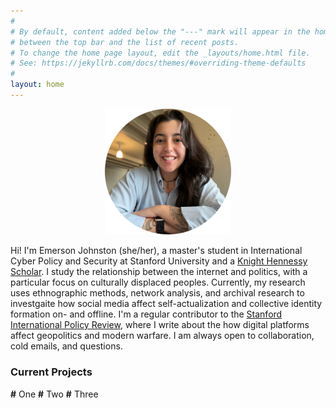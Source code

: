 ```yaml
---
#
# By default, content added below the "---" mark will appear in the home page
# between the top bar and the list of recent posts.
# To change the home page layout, edit the _layouts/home.html file.
# See: https://jekyllrb.com/docs/themes/#overriding-theme-defaults
#
layout: home
---
```


<p align="center" title="Emerson Johnston Headshot">
   <img src="/images/headshot.png" width="40%" />
</p>

Hi! I'm Emerson Johnston (she/her), a master's student in International Cyber Policy and Security at Stanford University and a [Knight Hennessy Scholar](https://knight-hennessy.stanford.edu/people/emerson-johnston). I study the relationship between the internet and politics, with a particular focus on culturally displaced peoples. Currently, my research uses ethnographic methods, network analysis, and archival research to investgaite how social media affect self-actualization and collective identity formation on- and offline. I'm a regular contributor to the [Stanford International Policy Review](https://fsi.stanford.edu/sipr), where I write about the how digital platforms affect geopolitics and modern warfare. I am always open to collaboration, cold emails, and questions.

### Current Projects

**\#** One
**\#** Two
**\#** Three
